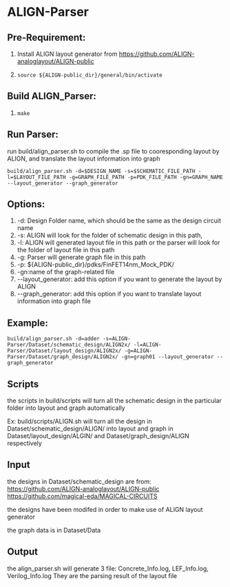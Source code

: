 # ALIGN-Parser

## Pre-Requirement:
1. Install ALIGN layout generator from https://github.com/ALIGN-analoglayout/ALIGN-public
2.     source ${ALIGN-public_dir}/general/bin/activate

## Build ALIGN_Parser:
1.     make

##  Run Parser:
run build/align_parser.sh to compile the .sp file to cooresponding layout by ALIGN, and translate the layout information into graph

    build/align_parser.sh -d=$DESIGN_NAME -s=$SCHEMATIC_FILE_PATH -l=$LAYOUT_FILE_PATH -g=GRAPH_FILE_PATH -p=PDK_FILE_PATH -gn=GRAPH_NAME --layout_generator --graph_generator

## Options:
1. -d: Design Folder name, which should be the same as the design circuit name
2. -s: ALIGN will look for the folder of schematic design in this path, 
3. -l: ALIGN will generated layout file in this path or the parser will look for the folder of layout file in this path
4. -g: Parser will generate graph file in this path
5. -p: ${ALIGN-public_dir}/pdks/FinFET14nm_Mock_PDK/
6. -gn:name of the graph-related file
7. --layout_generator: add this option if you want to generate the layout by ALIGN
8. --graph_generator: add this option if you want to translate layout information into graph file

## Example: 
    build/align_parser.sh -d=adder -s=ALIGN-Parser/Dataset/schematic_design/ALIGN2x/ -l=ALIGN-Parser/Dataset/layout_design/ALIGN2x/ -g=ALIGN-Parser/Dataset/graph_design/ALIGN2x/ -gn=graph01 --layout_generator --graph_generator

## Scripts
the scripts in build/scripts will turn all the schematic design in the particular folder into layout and graph automatically

Ex: build/scripts/ALIGN.sh will turn all the design in Dataset/schematic_design/ALIGN/ into layout and graph in Dataset/layout_design/ALGIN/ and Dataset/graph_design/ALIGN respectively

## Input
the designs in Dataset/schematic_design are from:
https://github.com/ALIGN-analoglayout/ALIGN-public
https://github.com/magical-eda/MAGICAL-CIRCUITS

the designs have been modifed in order to make use of ALIGN layout generator

the graph data is in Dataset/Data 

## Output
the align_parser.sh will generate 3 file: Concrete_Info.log, LEF_Info.log, Verilog_Info.log
They are the parsing result of the layout file
